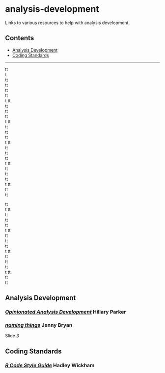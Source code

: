 # analysis-development

Links to various resources to help with analysis development.

## Contents

* [Analysis Development](#analysis-development)
* [Coding Standards](#coding-standards)

------

tt <br> t <br>
tt <br>
tt <br>
tt <br>
tt <br> t
tt <br>
tt <br>
tt <br>
tt <br> t
tt <br>
tt <br>
tt <br>
tt <br> t
tt <br>
tt <br>
tt <br>
tt <br> t
tt <br>
tt <br>
tt <br>
tt <br> t
tt <br>
tt <br>
tt <br>

tt <br> t
tt <br>
tt <br>
tt <br>
tt <br> t
tt <br>
tt <br>
tt <br>
tt <br> t
tt <br>
tt <br>
tt <br>
tt <br> t
tt <br>
tt <br>
tt <br>

## Analysis Development

### [*Opinionated Analysis Development*](https://www.slideshare.net/hilaryparker/opinionated-analysis-development?next_slideshow=1ßß) Hillary Parker

### [*naming things*](http://www2.stat.duke.edu/~rcs46/lectures_2015/01-markdown-git/slides/naming-slides/naming-slides.pdf) Jenny Bryan

Slide 3

## Coding Standards

### [*R Code Style Guide*](http://adv-r.had.co.nz/Style.html) Hadley Wickham
